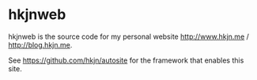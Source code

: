 hkjnweb
=======

hkjnweb is the source code for my personal website http://www.hkjn.me / http://blog.hkjn.me.

See https://github.com/hkjn/autosite for the framework that enables this site.

